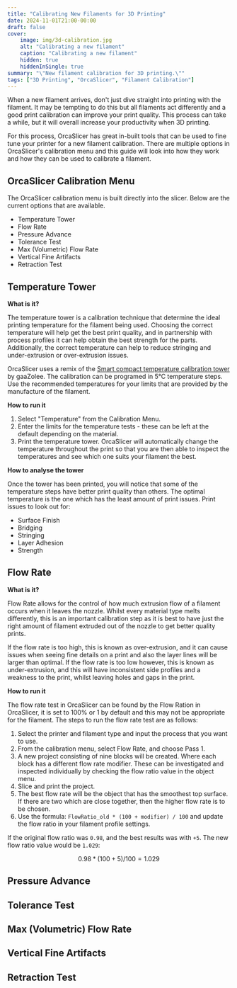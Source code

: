```yaml
---
title: "Calibrating New Filaments for 3D Printing"
date: 2024-11-01T21:00-00:00
draft: false
cover:
    image: img/3d-calibration.jpg
    alt: "Calibrating a new filament"
    caption: "Calibrating a new filament"
    hidden: true
    hiddenInSingle: true
summary: "\"New filament calibration for 3D printing.\""
tags: ["3D Printing", "OrcaSlicer", "Filament Calibration"]
---
```


When a new filament arrives, don't just dive straight into printing with the filament.
It may be tempting to do this but all filaments act differently and a good print calibration can improve your print quality.
This process can take a while, but it will overall increase your productivity when 3D printing.

For this process, OrcaSlicer has great in-built tools that can be used to fine tune your printer for a new filament calibration.
There are multiple options in OrcaSlicer's calibration menu and this guide will look into how they work and how they can be used to calibrate a filament.

## OrcaSlicer Calibration Menu

The OrcaSlicer calibration menu is built directly into the slicer.
Below are the current options that are available.

- Temperature Tower
- Flow Rate
- Pressure Advance
- Tolerance Test
- Max (Volumetric) Flow Rate
- Vertical Fine Artifacts
- Retraction Test

## Temperature Tower

**What is it?**

The temperature tower is a calibration technique that determine the ideal printing temperature for the filament being used.
Choosing the correct temperature will help get the best print quality, and in partnership with process profiles it can help obtain the best strength for the parts.
Additionally, the correct temperature can help to reduce stringing and under-extrusion or over-extrusion issues.

OrcaSlicer uses a remix of the [Smart compact temperature calibration tower](https://www.thingiverse.com/thing:2729076) by gaaZolee. 
The calibration can be programed in 5&deg;C temperature steps.
Use the recommended temperatures for your limits that are provided by the manufacture of the filament.

**How to run it**

1. Select "Temperature" from the Calibration Menu.
2. Enter the limits for the temperature tests - these can be left at the default depending on the material.
3. Print the temperature tower. OrcaSlicer will automatically change the temperature throughout the print so that you are then able to inspect the temperatures and see which one suits your filament the best.

**How to analyse the tower**

Once the tower has been printed, you will notice that some of the temperature steps have better print quality than others.
The optimal temperature is the one which has the least amount of print issues. 
Print issues to look out for:
- Surface Finish
- Bridging
- Stringing
- Layer Adhesion
- Strength

## Flow Rate

**What is it?**

Flow Rate allows for the control of how much extrusion flow of a filament occurs when it leaves the nozzle. Whilst every material type melts differently, 
this is an important calibration step as it is best to have just the right amount of filament extruded out of the nozzle to get better quality prints.

If the flow rate is too high, this is known as over-extrusion, and it can cause issues when seeing fine details on a print and also the layer lines will be larger than optimal.
If the flow rate is too low however, this is known as under-extrusion, and this will have inconsistent side profiles and a weakness to the print, 
whilst leaving holes and gaps in the print.

**How to run it**

The flow rate test in OrcaSlicer can be found by the Flow Ration in OrcaSlicer, it is set to 100% or 1 by default and this may not be appropriate for the filament.
The steps to run the flow rate test are as follows:

1. Select the printer and filament type and input the process that you want to use.
2. From the calibration menu, select Flow Rate, and choose Pass 1.
3. A new project consisting of nine blocks will be created. Where each block has a different flow rate modifier. These can be investigated and inspected individually by checking the flow ratio value in the object menu.
4. Slice and print the project.
5. The best flow rate will be the object that has the smoothest top surface. If there are two which are close together, then the higher flow rate is to be chosen.
6. Use the formula: `FlowRatio_old * (100 + modifier) / 100` and update the flow ratio in your filament profile settings.

If the original flow ratio was `0.98`, and the best results was with `+5`. The new flow ratio value would be `1.029`:
```math
0.98 * (100 + 5) / 100 = 1.029
```

## Pressure Advance


## Tolerance Test



## Max (Volumetric) Flow Rate



## Vertical Fine Artifacts



## Retraction Test